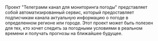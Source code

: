 Проект "Телеграмм канал для мониторинга погоды" представляет собой автоматизированный сервис, который предоставляет подписчикам канала актуальную информацию о погоде в определенном регионе или городе. Этот проект может быть полезен для тех, кто хочет следить за погодными условиями в реальном времени и получать прогнозы на ближайшее будущее.
